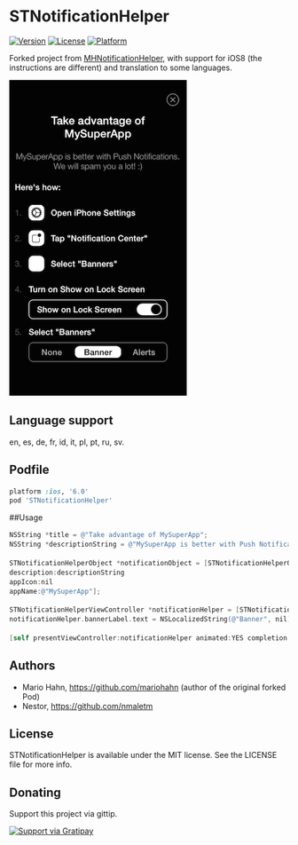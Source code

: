# STNotificationHelper

[![Version](https://img.shields.io/cocoapods/v/STNotificationHelper.svg?style=flat)](http://cocoadocs.org/docsets/STNotificationHelper)
[![License](https://img.shields.io/cocoapods/l/STNotificationHelper.svg?style=flat)](http://cocoadocs.org/docsets/STNotificationHelper)
[![Platform](https://img.shields.io/cocoapods/p/STNotificationHelper.svg?style=flat)](http://cocoadocs.org/docsets/STNotificationHelper)

Forked project from [MHNotificationHelper](https://github.com/mariohahn/MHNotificationHelper), with support for iOS8 (the instructions are different) and translation to some languages.

![alt tag](Screenshots/screenshote-ios7.png)

## Language support

en, es, de, fr, id, it, pl, pt, ru, sv.

## Podfile

```ruby
platform :ios, '6.0'
pod 'STNotificationHelper'
```

##Usage

```objective-c
NSString *title = @"Take advantage of MySuperApp";
NSString *descriptionString = @"MySuperApp is better with Push Notifications. We will spam you a lot! :)";

STNotificationHelperObject *notificationObject = [STNotificationHelperObject objectWithTitle:title
description:descriptionString
appIcon:nil
appName:@"MySuperApp"];

STNotificationHelperViewController *notificationHelper = [STNotificationHelperViewController.alloc initWithNotification:notificationObject];
notificationHelper.bannerLabel.text = NSLocalizedString(@"Banner", nil);

[self presentViewController:notificationHelper animated:YES completion:nil];


```
## Authors

* Mario Hahn, https://github.com/mariohahn (author of the original forked Pod)
* Nestor, https://github.com/nmaletm

## License

STNotificationHelper is available under the MIT license. See the LICENSE file for more info.

## Donating

Support this project via gittip.

<a href="https://gratipay.com/nmaletm/" target="_blank">
  <img alt="Support via Gratipay" src="https://rawgithub.com/twolfson/gittip-badge/0.2.0/dist/gittip.png"/>
</a>
